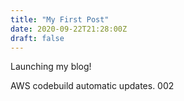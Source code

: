 ```yaml
---
title: "My First Post"
date: 2020-09-22T21:28:00Z
draft: false
---
```


Launching my blog!

AWS codebuild automatic updates.
002